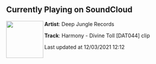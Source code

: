 ## Currently Playing on SoundCloud

[<img align="left" width="100" src="https://i1.sndcdn.com/artworks-rfMH06bN4zGMNC7m-pURpPg-t500x500.jpg">](https://soundcloud.com/dubplates-vinyls/harmony-divine-toll-dat044?in=dubplates-vinyls/sets/harmony-oxy-ft-peppa-photing-divine-toll)

**Artist**: Deep Jungle Records 

**Track**: Harmony - Divine Toll [DAT044] clip

Last updated at 12/03/2021 12:12
